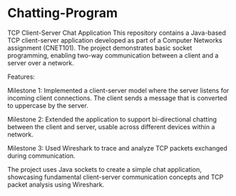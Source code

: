 # Chatting-Program
TCP Client-Server Chat Application
This repository contains a Java-based TCP client-server application developed as part of a Computer Networks assignment (CNET101). The project demonstrates basic socket programming, enabling two-way communication between a client and a server over a network.

Features:

Milestone 1: Implemented a client-server model where the server listens for incoming client connections. The client sends a message that is converted to uppercase by the server.

Milestone 2: Extended the application to support bi-directional chatting between the client and server, usable across different devices within a network.

Milestone 3: Used Wireshark to trace and analyze TCP packets exchanged during communication.

The project uses Java sockets to create a simple chat application, showcasing fundamental client-server communication concepts and TCP packet analysis using Wireshark.
